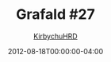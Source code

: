 ---
title: "Grafald #27"
type: "image"
date: 2012-08-18T00:00:00-04:00
draft: false
categories:
- comics
- collaborations
tags:
- grafald
image_path: "/projects/grafald/comics/img/2012/27.png"
alt_text: ""
is_subpage: true
author: "[KirbychuHRD](https://cohost.org/KirbychuHRD)"
---